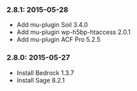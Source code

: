 ### 2.8.1: 2015-05-28

* Add mu-plugin Soil 3.4.0
* Add mu-plugin wp-h5bp-htaccess 2.0.1
* Add mu-plugin ACF Pro 5.2.5

### 2.8.0: 2015-05-27

* Install Bedrock 1.3.7
* Install Sage 8.2.1

